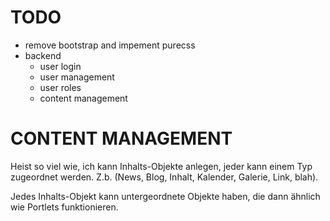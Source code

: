 TODO
====
* remove bootstrap and impement purecss
* backend
  * user login
  * user management
  * user roles
  * content management


CONTENT MANAGEMENT
==================

Heist so viel wie, ich kann Inhalts-Objekte anlegen, jeder kann einem Typ
zugeordnet werden. Z.b. (News, Blog, Inhalt, Kalender, Galerie, Link, blah).

Jedes Inhalts-Objekt kann untergeordnete Objekte haben, die dann ähnlich wie
Portlets funktionieren.

